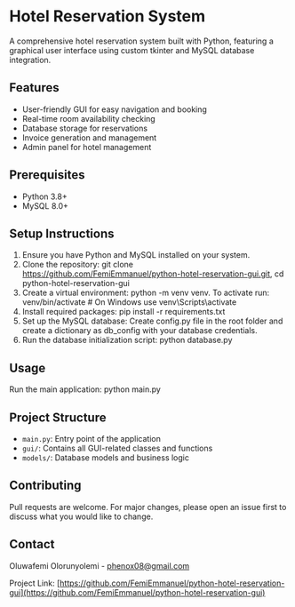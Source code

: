 # Hotel Reservation System

A comprehensive hotel reservation system built with Python, featuring a graphical user interface using custom tkinter and MySQL database integration.

## Features

- User-friendly GUI for easy navigation and booking
- Real-time room availability checking
- Database storage for reservations
- Invoice generation and management
- Admin panel for hotel management

## Prerequisites

- Python 3.8+
- MySQL 8.0+

## Setup Instructions

1. Ensure you have Python and MySQL installed on your system.
2. Clone the repository: git clone https://github.com/FemiEmmanuel/python-hotel-reservation-gui.git, cd python-hotel-reservation-gui
3. Create a virtual environment: python -m venv venv. To activate run: venv/bin/activate  # On Windows use  venv\Scripts\activate
4. Install required packages: pip install -r requirements.txt
5. Set up the MySQL database: Create config.py file in the root folder and create a dictionary as db_config with your database credentials.
6. Run the database initialization script: python database.py

## Usage

Run the main application: python main.py

## Project Structure

- `main.py`: Entry point of the application
- `gui/`: Contains all GUI-related classes and functions
- `models/`: Database models and business logic

## Contributing

Pull requests are welcome. For major changes, please open an issue first to discuss what you would like to change.

## Contact

Oluwafemi Olorunyolemi - phenox08@gmail.com

Project Link: [https://github.com/FemiEmmanuel/python-hotel-reservation-gui](https://github.com/FemiEmmanuel/python-hotel-reservation-gui)
